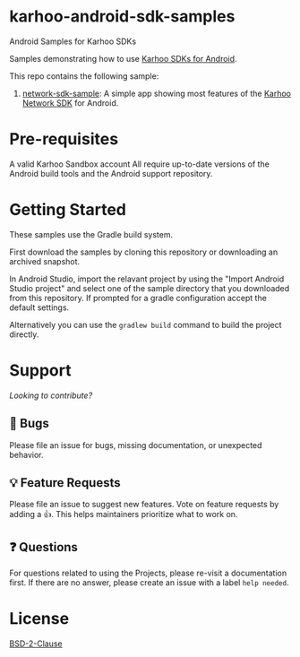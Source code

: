 # karhoo-android-sdk-samples
Android Samples for Karhoo SDKs

Samples demonstrating how to use
[Karhoo SDKs for Android](https://developer.karhoo.com/docs/build-apps-using-sdks).

This repo contains the following sample:

1. [network-sdk-sample](network-sdk-sample): A simple app showing most features of the [Karhoo Network SDK](https://developer.karhoo.com/docs/using-the-network-sdk) for Android.

# Pre-requisites

A valid Karhoo Sandbox account
All require up-to-date versions of the Android build tools and the Android support repository.

# Getting Started
These samples use the Gradle build system.

First download the samples by cloning this repository or downloading an archived snapshot. 

In Android Studio, import the relavant project by using the "Import Android Studio project" and select one of the sample directory that you downloaded from this repository.
If prompted for a gradle configuration accept the default settings.

Alternatively you can use the `gradlew build` command to build the project directly.

# Support

_Looking to contribute?_

## 🐛 Bugs

Please file an issue for bugs, missing documentation, or unexpected behavior.

## 💡 Feature Requests

Please file an issue to suggest new features. Vote on feature requests by adding
a 👍. This helps maintainers prioritize what to work on.

## ❓ Questions

For questions related to using the Projects, please re-visit a documentation first. If there are no answer, please create an issue with a label `help needed`.

# License
[BSD-2-Clause](./LICENSE)

